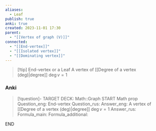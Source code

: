 ```yaml
---
aliases:
  - Leaf
publish: true
anki: true
created: 2023-11-01 17:30
parent:
  - "[[Vertex of graph (V)]]"
connected:
  - "[[End-vertex]]"
  - "[[Isolated vertex]]"
  - "[[Dominating vertex]]"
---
```


> [!tip] End-vertex or a Leaf
> A vertex of [[Degree of a vertex (deg)|degree]] $\deg v = 1 {}$

### Anki
> [!question]-
TARGET DECK: Math::Graph
START
Math prop
Question_eng: End-vertex
Question_rus: 
Answer_eng: A vertex of [[Degree of a vertex (deg)|degree]] $\deg v = 1$
Answer_rus: 
Formula_main: 
Formula_additional:
<!--ID: 1699131882675-->
END













